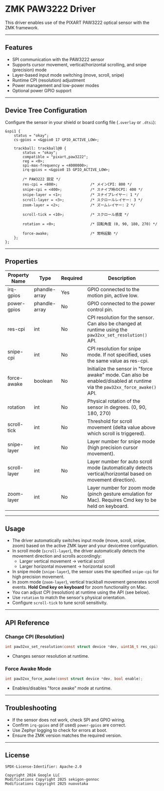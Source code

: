 # ZMK PAW3222 Driver

This driver enables use of the PIXART PAW3222 optical sensor with the ZMK framework.

---

## Features

- SPI communication with the PAW3222 sensor
- Supports cursor movement, vertical/horizontal scrolling, and snipe (precision) mode
- Layer-based input mode switching (move, scroll, snipe)
- Runtime CPI (resolution) adjustment
- Power management and low-power modes
- Optional power GPIO support

---

## Device Tree Configuration

Configure the sensor in your shield or board config file (`.overlay` or `.dtsi`):

```dts
&spi1 {
    status = "okay";
    cs-gpios = <&gpio0 17 GPIO_ACTIVE_LOW>;
    
    trackball: trackball@0 {
        status = "okay";
        compatible = "pixart,paw3222";
        reg = <0>;
        spi-max-frequency = <4000000>;
        irq-gpios = <&gpio0 15 GPIO_ACTIVE_LOW>;
        
        /* PAW3222 設定 */
        res-cpi = <800>;               /* メインCPI: 800 */
        snipe-cpi = <400>;             /* スナイプ時のCPI: 400 */
        snipe-layer = <1>;             /* スナイプレイヤー: 1 */
        scroll-layer = <3>;            /* スクロールレイヤー: 3 */
        zoom-layer = <2>;              /* ズームレイヤー: 2 */

        scroll-tick = <10>;            /* スクロール感度 */
        
        rotation = <0>;                /* 回転角度 (0, 90, 180, 270) */
        
        force-awake;                   /* 常時起動 */
    };
};
```

---

## Properties

| Property Name            | Type          | Required | Description                                                                                                               |
| ------------------------ | ------------- | -------- | ------------------------------------------------------------------------------------------------------------------------- |
| irq-gpios                | phandle-array | Yes      | GPIO connected to the motion pin, active low.                                                                             |
| power-gpios              | phandle-array | No       | GPIO connected to the power control pin.                                                                                  |
| res-cpi                  | int           | No       | CPI resolution for the sensor. Can also be changed at runtime using the `paw32xx_set_resolution()` API.                   |
| snipe-cpi                | int           | No       | CPI resolution for snipe mode. If not specified, uses the same value as res-cpi.                                         |
| force-awake              | boolean       | No       | Initialize the sensor in "force awake" mode. Can also be enabled/disabled at runtime via the `paw32xx_force_awake()` API. |
| rotation                 | int           | No       | Physical rotation of the sensor in degrees. (0, 90, 180, 270)                                                             |
| scroll-tick              | int           | No       | Threshold for scroll movement (delta value above which scroll is triggered).                                              |
| snipe-layer              | int           | No       | Layer number for snipe mode (high precision cursor movement).                                                             |
| scroll-layer             | int           | No       | Layer number for auto scroll mode (automatically detects vertical/horizontal based on movement direction).               |
| zoom-layer               | int           | No       | Layer number for zoom mode (pinch gesture emulation for Mac). Requires Cmd key to be held on keyboard.                  |

---

## Usage

- The driver automatically switches input mode (move, scroll, snipe, zoom) based on the active ZMK layer and your devicetree configuration.
- In scroll mode (`scroll-layer`), the driver automatically detects the movement direction and scrolls accordingly:
  - Larger vertical movement → vertical scroll
  - Larger horizontal movement → horizontal scroll
- In snipe mode (`snipe-layer`), the sensor uses the specified `snipe-cpi` for high precision movement.
- In zoom mode (`zoom-layer`), vertical trackball movement generates scroll events. **Hold Cmd key on keyboard** for zoom functionality on Mac.
- You can adjust CPI (resolution) at runtime using the API (see below).
- Use `rotation` to match the sensor's physical orientation.
- Configure `scroll-tick` to tune scroll sensitivity.

---

## API Reference

### Change CPI (Resolution)

```c
int paw32xx_set_resolution(const struct device *dev, uint16_t res_cpi);
```

- Changes sensor resolution at runtime.

### Force Awake Mode

```c
int paw32xx_force_awake(const struct device *dev, bool enable);
```

- Enables/disables "force awake" mode at runtime.

---

## Troubleshooting

- If the sensor does not work, check SPI and GPIO wiring.
- Confirm `irq-gpios` and (if used) `power-gpios` are correct.
- Use Zephyr logging to check for errors at boot.
- Ensure the ZMK version matches the required version.

---

## License

```
SPDX-License-Identifier: Apache-2.0

Copyright 2024 Google LLC
Modifications Copyright 2025 sekigon-gonnoc
Modifications Copyright 2025 nuovotaka
```
